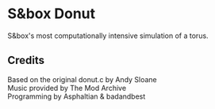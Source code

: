 # S&box Donut
S&box's most computationally intensive simulation of a torus.

## Credits
Based on the original donut.c by Andy Sloane\
Music provided by The Mod Archive\
Programming by Asphaltian & badandbest
